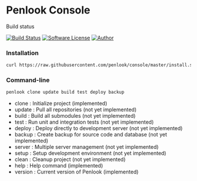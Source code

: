 # Penlook Console

Build status

[![Build Status](https://travis-ci.org/penlook/service.svg?branch=master)](https://travis-ci.org/penlook/service) [![Software License](https://img.shields.io/badge/license-MIT-blue.svg?style=flat)](LICENSE.md) [![Author](http://img.shields.io/badge/author-penlook-red.svg?style=flat)](https://github.com/penlook)

### Installation
```bash
curl https://raw.githubusercontent.com/penlook/console/master/install.sh | bash
```

### Command-line

```bash
penlook clone update build test deploy backup
```

+ clone   : Initialize project (implemented)
+ update  : Pull all repositories (not yet implemented)
+ build   : Build all submodules  (not yet implemented)
+ test    : Run unit and integration tests (not yet implemented)
+ deploy  : Deploy directly to development server (not yet implemented)
+ backup  : Create backup for source code and database (not yet implemented)
+ server  : Multiple server management (not yet implemented)
+ setup   : Setup development environment (not yet implemented)
+ clean   : Cleanup project (not yet implemented)
+ help    : Help command (implemented)
+ version : Current version of Penlook (implemented)

